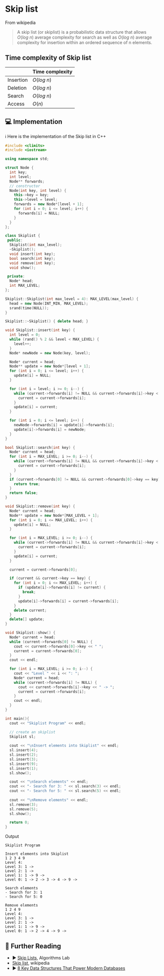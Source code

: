 # Skip list

From wikipedia

> A skip list (or skiplist) is a probabilistic data structure that allows $O(log\ n)$
average complexity for search as well as $O(log\ n)$ average complexity for insertion 
within an ordered sequence of n elements.

## Time complexity of Skip list

|            | Time complexity         |
|------------|-------------------------|
| Insertion  | $O(log\ n)$              |
| Deletion   | $O(log\ n)$              |
| Search     | $O(log\ n)$              |
| Access     | $O(n)$                  |

## 💻 Implementation

ℹ️ Here is the implementation of the Skip list in C++

```cpp
#include <climits>
#include <iostream>

using namespace std;

struct Node {
  int key;
  int level;
  Node** forwards;
  // constructor
  Node(int key, int level) {
    this->key = key;
    this->level = level;
    forwards = new Node*[level + 1];
    for (int i = 0; i <= level; i++) {
      forwards[i] = NULL;
    }
  }
};

class Skiplist {
 public:
  Skiplist(int max_level);
  ~Skiplist();
  void insert(int key);
  bool search(int key);
  void remove(int key);
  void show();

 private:
  Node* head;
  int MAX_LEVEL;
};

Skiplist::Skiplist(int max_level = 4): MAX_LEVEL(max_level) {
  head = new Node(INT_MIN, MAX_LEVEL);
  srand(time(NULL));
}

Skiplist::~Skiplist() { delete head; }

void Skiplist::insert(int key) {
  int level = 0;
  while (rand() % 2 && level < MAX_LEVEL) {
    level++;
  }
  Node* newNode = new Node(key, level);

  Node* current = head;
  Node** update = new Node*[level + 1];
  for (int i = 0; i <= level; i++) {
    update[i] = NULL;
  }

  for (int i = level; i >= 0; i--) {
    while (current->forwards[i] != NULL && current->forwards[i]->key < key) {
      current = current->forwards[i];
    }
    update[i] = current;
  }

  for (int i = 0; i <= level; i++) {
    newNode->forwards[i] = update[i]->forwards[i];
    update[i]->forwards[i] = newNode;
  }
}

bool Skiplist::search(int key) {
  Node* current = head;
  for (int i = MAX_LEVEL; i >= 0; i--) {
    while (current->forwards[i] != NULL && current->forwards[i]->key < key) {
      current = current->forwards[i];
    }
  }
  if (current->forwards[0] != NULL && current->forwards[0]->key == key) {
    return true;
  }
  return false;
}

void Skiplist::remove(int key) {
  Node* current = head;
  Node** update = new Node*[MAX_LEVEL + 1];
  for (int i = 0; i <= MAX_LEVEL; i++) {
    update[i] = NULL;
  }

  for (int i = MAX_LEVEL; i >= 0; i--) {
    while (current->forwards[i] != NULL && current->forwards[i]->key < key) {
      current = current->forwards[i];
    }
    update[i] = current;
  }

  current = current->forwards[0];

  if (current && current->key == key) {
    for (int i = 0; i <= MAX_LEVEL; i++) {
      if (update[i]->forwards[i] != current) {
        break;
      }
      update[i]->forwards[i] = current->forwards[i];
    }
    delete current;
  }
  delete[] update;
}

void Skiplist::show() {
  Node* current = head;
  while (current->forwards[0] != NULL) {
    cout << current->forwards[0]->key << " ";
    current = current->forwards[0];
  }
  cout << endl;

  for (int i = MAX_LEVEL; i >= 0; i--) {
    cout << "Level " << i << ": ";
    Node* current = head;
    while (current->forwards[i] != NULL) {
      cout << current->forwards[i]->key << " -> ";
      current = current->forwards[i];
    }
    cout << endl;
  }
}

int main(){
  cout << "Skiplist Program" << endl;

  // create an skiplist
  Skiplist sl;
  
  cout << "\nInsert elements into Skiplist" << endl;
  sl.insert(4);
  sl.insert(2);
  sl.insert(3);
  sl.insert(9);
  sl.insert(1);
  sl.show();

  cout << "\nSearch elements" << endl;
  cout << "- Search for 3: " << sl.search(3) << endl;
  cout << "- Search for 5: " << sl.search(5) << endl;
  
  cout << "\nRemove elements" << endl;
  sl.remove(3);
  sl.remove(5);  
  sl.show();

  return 0;
}
```

Output

```
Skiplist Program

Insert elements into Skiplist
1 2 3 4 9 
Level 4: 
Level 3: 1 -> 
Level 2: 1 -> 
Level 1: 1 -> 9 -> 
Level 0: 1 -> 2 -> 3 -> 4 -> 9 -> 

Search elements
- Search for 3: 1
- Search for 5: 0

Remove elements
1 2 4 9 
Level 4: 
Level 3: 1 -> 
Level 2: 1 -> 
Level 1: 1 -> 9 -> 
Level 0: 1 -> 2 -> 4 -> 9 -> 
```

## 🔗 Further Reading

* ▶️ [Skip Lists](https://www.youtube.com/watch?v=NDGpsfwAaqo&ab_channel=AlgorithmsLab), Algorithms Lab
* [Skip list](https://en.wikipedia.org/wiki/Skip_list), wikipedia
* ▶️ [8 Key Data Structures That Power Modern Databases](https://www.youtube.com/watch?v=W_v05d_2RTo&ab_channel=ByteByteGo)


